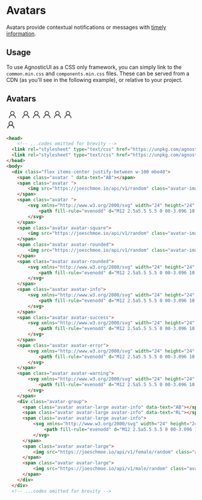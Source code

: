# Avatars

Avatars provide contextual notifications or messages with [timely information](https://www.w3.org/TR/wai-aria-practices/#Avatar).

<div class="mbe24"></div>

## Usage

To use AgnosticUI as a CSS only framework, you can simply link to the `common.min.css` and `components.min.css` files. These can be served from a CDN (as you'll see in the following example), or relative to your project.


## Avatars

<div class="flex items-center justify-between w-100 mbe40">
  <span class="avatar " data-text="AB"></span>
  <span class="avatar ">
      <img src="https://joeschmoe.io/api/v1/random" class="avatar-image" alt="" />
  </span>
  <span class="avatar ">
      <svg xmlns="http://www.w3.org/2000/svg" width="24" height="24" fill="currentColor" viewBox="0 0 24 24">
          <path fill-rule="evenodd" d="M12 2.5a5.5 5.5 0 00-3.096 10.047 9.005 9.005 0 00-5.9 8.18.75.75 0 001.5.045 7.5 7.5 0 0114.993 0 .75.75 0 101.499-.044 9.005 9.005 0 00-5.9-8.181A5.5 5.5 0 0012 2.5zM8 8a4 4 0 118 0 4 4 0 01-8 0z" />
      </svg>
  </span>
  <span class="avatar avatar-square">
      <img src="https://joeschmoe.io/api/v1/random" class="avatar-image" alt="" />
  </span>
  <span class="avatar avatar-rounded">
      <img src="https://joeschmoe.io/api/v1/random" class="avatar-image" alt="" />
  </span>
  <span class="avatar avatar-rounded">
      <svg xmlns="http://www.w3.org/2000/svg" width="24" height="24" fill="currentColor" viewBox="0 0 24 24">
          <path fill-rule="evenodd" d="M12 2.5a5.5 5.5 0 00-3.096 10.047 9.005 9.005 0 00-5.9 8.18.75.75 0 001.5.045 7.5 7.5 0 0114.993 0 .75.75 0 101.499-.044 9.005 9.005 0 00-5.9-8.181A5.5 5.5 0 0012 2.5zM8 8a4 4 0 118 0 4 4 0 01-8 0z" />
      </svg>
  </span>
  <span class="avatar avatar-info">
      <svg xmlns="http://www.w3.org/2000/svg" width="24" height="24" fill="currentColor" viewBox="0 0 24 24">
          <path fill-rule="evenodd" d="M12 2.5a5.5 5.5 0 00-3.096 10.047 9.005 9.005 0 00-5.9 8.18.75.75 0 001.5.045 7.5 7.5 0 0114.993 0 .75.75 0 101.499-.044 9.005 9.005 0 00-5.9-8.181A5.5 5.5 0 0012 2.5zM8 8a4 4 0 118 0 4 4 0 01-8 0z" />
      </svg>
  </span>
  <span class="avatar avatar-success">
      <svg xmlns="http://www.w3.org/2000/svg" width="24" height="24" fill="currentColor" viewBox="0 0 24 24">
          <path fill-rule="evenodd" d="M12 2.5a5.5 5.5 0 00-3.096 10.047 9.005 9.005 0 00-5.9 8.18.75.75 0 001.5.045 7.5 7.5 0 0114.993 0 .75.75 0 101.499-.044 9.005 9.005 0 00-5.9-8.181A5.5 5.5 0 0012 2.5zM8 8a4 4 0 118 0 4 4 0 01-8 0z" />
      </svg>
  </span>
  <span class="avatar avatar-error">
      <svg xmlns="http://www.w3.org/2000/svg" width="24" height="24" fill="currentColor" viewBox="0 0 24 24">
          <path fill-rule="evenodd" d="M12 2.5a5.5 5.5 0 00-3.096 10.047 9.005 9.005 0 00-5.9 8.18.75.75 0 001.5.045 7.5 7.5 0 0114.993 0 .75.75 0 101.499-.044 9.005 9.005 0 00-5.9-8.181A5.5 5.5 0 0012 2.5zM8 8a4 4 0 118 0 4 4 0 01-8 0z" />
      </svg>
  </span>
  <span class="avatar avatar-warning">
      <svg xmlns="http://www.w3.org/2000/svg" width="24" height="24" fill="currentColor" viewBox="0 0 24 24">
          <path fill-rule="evenodd" d="M12 2.5a5.5 5.5 0 00-3.096 10.047 9.005 9.005 0 00-5.9 8.18.75.75 0 001.5.045 7.5 7.5 0 0114.993 0 .75.75 0 101.499-.044 9.005 9.005 0 00-5.9-8.181A5.5 5.5 0 0012 2.5zM8 8a4 4 0 118 0 4 4 0 01-8 0z" />
      </svg>
  </span>
  <div class="avatar-group">
    <span class="avatar avatar-large avatar-info" data-text="AB"></span>
    <span class="avatar avatar-large avatar-info" data-text="RL"></span>
    <span class="avatar avatar-large avatar-info">
        <svg xmlns="http://www.w3.org/2000/svg" width="24" height="24" viewBox="0 0 24 24">
            <path fill-rule="evenodd" d="M12 2.5a5.5 5.5 0 00-3.096 10.047 9.005 9.005 0 00-5.9 8.18.75.75 0 001.5.045 7.5 7.5 0 0114.993 0 .75.75 0 101.499-.044 9.005 9.005 0 00-5.9-8.181A5.5 5.5 0 0012 2.5zM8 8a4 4 0 118 0 4 4 0 01-8 0z" />
        </svg>
    </span>
    <span class="avatar avatar-large">
        <img src="https://joeschmoe.io/api/v1/female/random" class="avatar-image" alt="" />
    </span>
    <span class="avatar avatar-large">
        <img src="https://joeschmoe.io/api/v1/male/random" class="avatar-image" alt="" />
    </span>
  </div>
</div>

```html
<head>
    <!-- ...codes omitted for brevity -->
  <link rel="stylesheet" type="text/css" href="https://unpkg.com/agnostic-css@1.0.12/public/css-dist/common.min.css">
  <link rel="stylesheet" type="text/css" href="https://unpkg.com/agnostic-css@1.0.12/public/css-dist/components.min.css">
</head>
<body>
  <div class="flex items-center justify-between w-100 mbe40">
    <span class="avatar " data-text="AB"></span>
    <span class="avatar ">
        <img src="https://joeschmoe.io/api/v1/random" class="avatar-image" alt="" />
    </span>
    <span class="avatar ">
        <svg xmlns="http://www.w3.org/2000/svg" width="24" height="24" fill="currentColor" viewBox="0 0 24 24">
            <path fill-rule="evenodd" d="M12 2.5a5.5 5.5 0 00-3.096 10.047 9.005 9.005 0 00-5.9 8.18.75.75 0 001.5.045 7.5 7.5 0 0114.993 0 .75.75 0 101.499-.044 9.005 9.005 0 00-5.9-8.181A5.5 5.5 0 0012 2.5zM8 8a4 4 0 118 0 4 4 0 01-8 0z" />
        </svg>
    </span>
    <span class="avatar avatar-square">
        <img src="https://joeschmoe.io/api/v1/random" class="avatar-image" alt="" />
    </span>
    <span class="avatar avatar-rounded">
        <img src="https://joeschmoe.io/api/v1/random" class="avatar-image" alt="" />
    </span>
    <span class="avatar avatar-rounded">
        <svg xmlns="http://www.w3.org/2000/svg" width="24" height="24" fill="currentColor" viewBox="0 0 24 24">
            <path fill-rule="evenodd" d="M12 2.5a5.5 5.5 0 00-3.096 10.047 9.005 9.005 0 00-5.9 8.18.75.75 0 001.5.045 7.5 7.5 0 0114.993 0 .75.75 0 101.499-.044 9.005 9.005 0 00-5.9-8.181A5.5 5.5 0 0012 2.5zM8 8a4 4 0 118 0 4 4 0 01-8 0z" />
        </svg>
    </span>
    <span class="avatar avatar-info">
        <svg xmlns="http://www.w3.org/2000/svg" width="24" height="24" fill="currentColor" viewBox="0 0 24 24">
            <path fill-rule="evenodd" d="M12 2.5a5.5 5.5 0 00-3.096 10.047 9.005 9.005 0 00-5.9 8.18.75.75 0 001.5.045 7.5 7.5 0 0114.993 0 .75.75 0 101.499-.044 9.005 9.005 0 00-5.9-8.181A5.5 5.5 0 0012 2.5zM8 8a4 4 0 118 0 4 4 0 01-8 0z" />
        </svg>
    </span>
    <span class="avatar avatar-success">
        <svg xmlns="http://www.w3.org/2000/svg" width="24" height="24" fill="currentColor" viewBox="0 0 24 24">
            <path fill-rule="evenodd" d="M12 2.5a5.5 5.5 0 00-3.096 10.047 9.005 9.005 0 00-5.9 8.18.75.75 0 001.5.045 7.5 7.5 0 0114.993 0 .75.75 0 101.499-.044 9.005 9.005 0 00-5.9-8.181A5.5 5.5 0 0012 2.5zM8 8a4 4 0 118 0 4 4 0 01-8 0z" />
        </svg>
    </span>
    <span class="avatar avatar-error">
        <svg xmlns="http://www.w3.org/2000/svg" width="24" height="24" fill="currentColor" viewBox="0 0 24 24">
            <path fill-rule="evenodd" d="M12 2.5a5.5 5.5 0 00-3.096 10.047 9.005 9.005 0 00-5.9 8.18.75.75 0 001.5.045 7.5 7.5 0 0114.993 0 .75.75 0 101.499-.044 9.005 9.005 0 00-5.9-8.181A5.5 5.5 0 0012 2.5zM8 8a4 4 0 118 0 4 4 0 01-8 0z" />
        </svg>
    </span>
    <span class="avatar avatar-warning">
        <svg xmlns="http://www.w3.org/2000/svg" width="24" height="24" fill="currentColor" viewBox="0 0 24 24">
            <path fill-rule="evenodd" d="M12 2.5a5.5 5.5 0 00-3.096 10.047 9.005 9.005 0 00-5.9 8.18.75.75 0 001.5.045 7.5 7.5 0 0114.993 0 .75.75 0 101.499-.044 9.005 9.005 0 00-5.9-8.181A5.5 5.5 0 0012 2.5zM8 8a4 4 0 118 0 4 4 0 01-8 0z" />
        </svg>
    </span>
    <div class="avatar-group">
      <span class="avatar avatar-large avatar-info" data-text="AB"></span>
      <span class="avatar avatar-large avatar-info" data-text="RL"></span>
      <span class="avatar avatar-large avatar-info">
          <svg xmlns="http://www.w3.org/2000/svg" width="24" height="24" viewBox="0 0 24 24">
              <path fill-rule="evenodd" d="M12 2.5a5.5 5.5 0 00-3.096 10.047 9.005 9.005 0 00-5.9 8.18.75.75 0 001.5.045 7.5 7.5 0 0114.993 0 .75.75 0 101.499-.044 9.005 9.005 0 00-5.9-8.181A5.5 5.5 0 0012 2.5zM8 8a4 4 0 118 0 4 4 0 01-8 0z" />
          </svg>
      </span>
      <span class="avatar avatar-large">
          <img src="https://joeschmoe.io/api/v1/female/random" class="avatar-image" alt="" />
      </span>
      <span class="avatar avatar-large">
          <img src="https://joeschmoe.io/api/v1/male/random" class="avatar-image" alt="" />
      </span>
    </div>
  </div> 
  <!-- ...codes omitted for brevity -->
```
